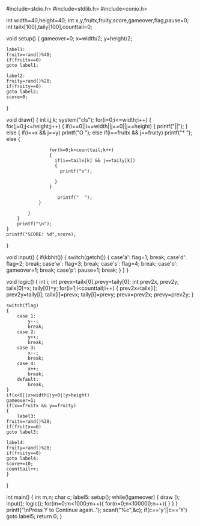 #include<stdio.h>
#include<stdlib.h>
#include<conio.h>

int width=40,height=40;
int x,y,fruitx,fruity,score,gameover,flag,pause=0;
int tailx[100],taily[100],counttail=0;

void setup()
{
	gameover=0;
	x=width/2;
	y=height/2;
	
	label1:
	fruitx=rand()%40;
	if(fruitx==0)
	goto label1;
	
	label2:
	fruity=rand()%28;
	if(fruity==0)
	goto label2;
	score=0;
}

void draw()
{
	int i,j,k;
	system("cls");
	for(i=0;i<=width;i++)
	{
		for(j=0;j<=height;j++)
		{
			if(i==0||i==width||j==0||j==height)
			{
				printf("||");
			}
			else
			{
				if(i==x && j==y)
				 printf("O ");
				else if(i==fruitx && j==fruity)
				 printf("* ");
				else
				{
					
					for(k=0;k<counttail;k++)
					{
					  if(i==tailx[k] && j==taily[k])
					  {
					  	printf("o");
					    
					  }
					}
					  
				       printf("  ");
				}
				 
			}
		}
		printf("\n");
	}
	printf("SCORE: %d",score);
}

void input()
{
	if(kbhit())
	{
		switch(getch())
		{
			case'a':
		     flag=1;
			 break;
			case'd':
			 flag=2;
			 break;
			case'w':
			 flag=3;
			 break;
			case's':
			 flag=4;
			 break;
			case'o':
			 gameover=1;
			 break;
			case'p':
			 pause=1;
			 break;
		}
	}
}

void logic()
{
	int i;
	int prevx=tailx[0],prevy=taily[0];
	int prev2x, prev2y;
	tailx[0]=x;
	taily[0]=y;
	for(i=1;i<counttail;i++)
	{
		prev2x=tailx[i];
		prev2y=taily[i];
		tailx[i]=prevx;
		taily[i]=prevy;
		prevx=prev2x;
		prevy=prev2y;
	}
	
	
	switch(flag)
	{
		case 1:
			y--;
			break;
		case 2:
			y++;
			break;
		case 3:
			x--;
		    break;
		case 4:
			x++;
			break;
		default:
			break;
	}
	if(x<0||x>width||y<0||y>height)
	gameover=1;
	if(x==fruitx && y==fruity)
	{
		label3:
	fruitx=rand()%28;
	if(fruitx==0)
	goto label3;
	
	label4:
	fruity=rand()%28;
	if(fruity==0)
	goto label4;
	score+=10;
	counttail++;
	}
}

int main()
{
	int m,n;
	char c;
	label5:
	setup();
	while(!gameover)
	{
	 draw ();
	 input();
	 logic();
	 for(m=0;m<1000;m++){
	 	for(n=0;n<100000;n++){
	 	 }
	 }
	}
	printf("\nPress Y to Continue again..");
	scanf("%c",&c);
	if(c=='y'||c=='Y')
	goto label5;
    return 0;
}


